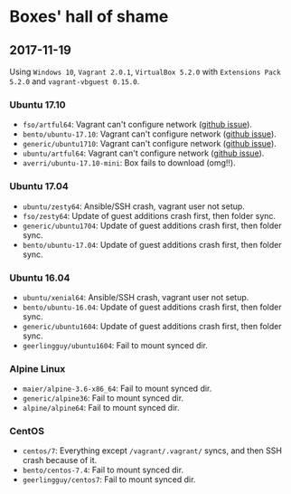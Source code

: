 # Boxes' hall of shame

## 2017-11-19

Using `Windows 10`, `Vagrant 2.0.1`, `VirtualBox 5.2.0` with `Extensions Pack
5.2.0` and `vagrant-vbguest 0.15.0`.

### Ubuntu 17.10

- `fso/artful64`: Vagrant can't configure network ([github issue][1]).
- `bento/ubuntu-17.10`: Vagrant can't configure network ([github issue][1]).
- `generic/ubuntu1710`: Vagrant can't configure network ([github issue][1]).
- `ubuntu/artful64`: Vagrant can't configure network ([github issue][1]).
- `averri/ubuntu-17.10-mini`: Box fails to download (omg!!).

### Ubuntu 17.04

- `ubuntu/zesty64`: Ansible/SSH crash, vagrant user not setup.
- `fso/zesty64`: Update of guest additions crash first, then folder sync.
- `generic/ubuntu1704`: Update of guest additions crash first, then folder sync.
- `bento/ubuntu-17.04`: Update of guest additions crash first, then folder sync.

### Ubuntu 16.04

- `ubuntu/xenial64`: Ansible/SSH crash, vagrant user not setup.
- `bento/ubuntu-16.04`: Update of guest additions crash first, then folder sync.
- `generic/ubuntu1604`:  Update of guest additions crash first, then folder sync.
- `geerlingguy/ubuntu1604`: Fail to mount synced dir.

### Alpine Linux

- `maier/alpine-3.6-x86_64`: Fail to mount synced dir.
- `generic/alpine36`: Fail to mount synced dir.
- `alpine/alpine64`: Fail to mount synced dir.

### CentOS

- `centos/7`: Everything except `/vagrant/.vagrant/` syncs, and then SSH crash because of it.
- `bento/centos-7.4`:  Fail to mount synced dir.
- `geerlingguy/centos7`: Fail to mount synced dir.

[1]: https://github.com/hashicorp/vagrant/issues/9134
